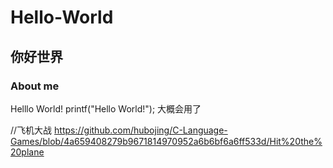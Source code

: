 # Hello-World
## 你好世界
### About me
Helllo World!
printf("Hello World!");
大概会用了

//飞机大战
https://github.com/hubojing/C-Language-Games/blob/4a659408279b9671814970952a6b6bf6a6ff533d/Hit%20the%20plane
